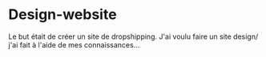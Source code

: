 # Design-website
Le but était de créer un site de dropshipping. J'ai voulu faire un site design/ j'ai fait à l'aide de mes connaissances...
